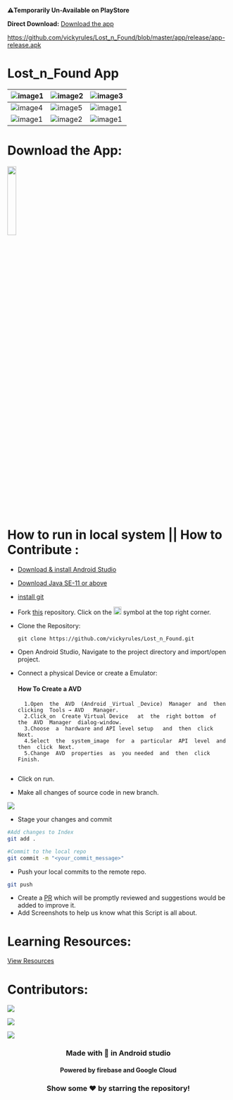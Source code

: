 ****⚠️Temporarily Un-Available on PlayStore****

****Direct Download:****
<a href="https://github.com/vickyrules/Lost_n_Found/blob/master/app/release/app-release.apk" download = "app-release.apk">
 Download the app</a>

https://github.com/vickyrules/Lost_n_Found/blob/master/app/release/app-release.apk
# Lost_n_Found App

|![image1](https://user-images.githubusercontent.com/73611313/177809372-202dfbd2-00be-4c6c-acd9-65c960249ae6.jpeg)|![image2](https://user-images.githubusercontent.com/73611313/177809450-70b9a84a-6521-4585-af53-83db44940bbe.jpeg)|![image3](https://user-images.githubusercontent.com/73611313/177809606-82e81353-ac11-46cf-893e-0bf4fcfcb150.jpeg)|
|---|---|---|
|![image4](https://user-images.githubusercontent.com/73611313/177809885-e6908573-436a-47a7-abd7-59d1f0977624.jpeg)|![image5](https://user-images.githubusercontent.com/73611313/177809910-09e5f267-42e8-49f0-aa15-49ee00c45e68.jpeg)|![image1](https://user-images.githubusercontent.com/73611313/177810445-0fb6211c-b5e8-4383-876b-d20aed1c8c51.jpeg)|
|![image1](https://user-images.githubusercontent.com/73611313/177915473-deec76e3-0a74-4cb2-a744-9294c7b866bf.jpeg)|![image2](https://user-images.githubusercontent.com/73611313/177810753-7c2df37e-5e19-41f3-b01c-097663f06684.jpeg)|![image1](https://user-images.githubusercontent.com/73611313/177814080-2d698e10-a9d2-45ec-b779-c5707642a8e3.jpeg)|

# Download the App:
<a href="https://bit.ly/3cceifO"> <img width="20%" src="https://user-images.githubusercontent.com/73611313/185760386-00e5a156-7cf9-4c18-8615-9a0393fdb972.png"/>
</a>

# How to run in local system || How to Contribute :
- <a href ="https://developer.android.com/studio?gclid=CjwKCAjw2rmWBhB4EiwAiJ0mtY5KqsTzANVizpit9G2vV_C4M76XDAwrLw5mUao_IH9F_JQXA7926RoCDAgQAvD_BwE&gclsrc=aw.ds">Download & install Android Studio</a> 
- <a href = "https://www.oracle.com/java/technologies/downloads/archive/">Download Java SE-11 or above</a>
- <a href = "https://gitforwindows.org/">install git </a>
- Fork [this](https://github.com/vickyrules/Lost_n_Found/) repository.
    Click on the <a href="https://github.com/vickyrules/Lost_n_Found/"><img width = "18px" src="https://user-images.githubusercontent.com/73611313/179143053-bdd614c9-3684-4039-8395-6d693254e69d.png"></a> symbol at the top right corner.

- Clone the Repository:
   ~~~
   git clone https://github.com/vickyrules/Lost_n_Found.git
   ~~~
- Open Android Studio, Navigate to the project directory and import/open project.
- Connect a physical Device or create a Emulator:
    ####  How To Create a AVD
  ```
	1.Open  the  AVD  (Android _Virtual _Device)  Manager  and  then  clicking  Tools → AVD   Manager.
	2.Click_on  Create Virtual Device   at  the  right bottom  of  the  AVD  Manager  dialog-window.
	3.Choose  a  hardware and API level setup   and  then  click  Next.
	4.Select  the  system_image  for  a  particular  API  level  and  then  click  Next.
	5.Change  AVD  properties  as  you needed  and  then  click  Finish.
	
  ```
- Click on run.

* Make all changes of source code in new branch.
  
<img src="https://user-images.githubusercontent.com/74819092/124509254-3faa9c00-ddef-11eb-9fd5-4e2ca9ee64cb.png">
 </p>
 
* Stage your changes and commit

```bash
#Add changes to Index
git add .

#Commit to the local repo
git commit -m "<your_commit_message>"
```
- Push your local commits to the remote repo.

```bash
git push
```
- Create a [PR](https://help.github.com/en/github/collaborating-with-issues-and-pull-requests/creating-a-pull-request)  which will be promptly reviewed and suggestions would be added to improve it.
- Add Screenshots to help us know what this Script is all about.


# Learning Resources:
<a href = "https://github.com/vickyrules/OIBSIP/blob/main/RESOURCES.md">View Resources</a>

# Contributors:
![](https://user-images.githubusercontent.com/73097560/115834477-dbab4500-a447-11eb-908a-139a6edaec5c.gif)

<a href="https://github.com/vickyrules/Lost_n_Found/graphs/contributors">
  <img src="https://contrib.rocks/image?repo=vickyrules/Lost_n_Found" />
</a>

![](https://user-images.githubusercontent.com/73097560/115834477-dbab4500-a447-11eb-908a-139a6edaec5c.gif)


<div align = "center">
  <h3> Made with 💖 in Android studio</h3>
  <h4>Powered by firebase and Google Cloud</h4> 
 </div>
 
<div align="center">
<h3>Show some ❤️ by starring the repository!</h3>
</div>



